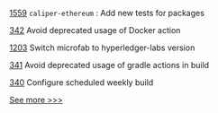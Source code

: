 
[1559](https://github.com/hyperledger/caliper/pull/1559) `caliper-ethereum` : Add new tests for packages

[342](https://github.com/hyperledger/fabric-chaincode-java/pull/342) Avoid deprecated usage of Docker action

[1203](https://github.com/hyperledger/fabric-samples/pull/1203) Switch microfab to hyperledger-labs version

[341](https://github.com/hyperledger/fabric-chaincode-java/pull/341) Avoid deprecated usage of gradle actions in build

[340](https://github.com/hyperledger/fabric-chaincode-java/pull/340) Configure scheduled weekly build


[See more >>>](https://start-here.hyperledger.org/pull-requests)
